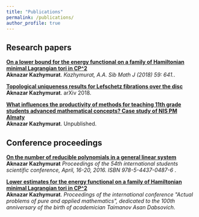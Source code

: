 ```yaml
---
title: "Publications"
permalink: /publications/
author_profile: true
---
```


## Research papers

<b>[On a lower bound for the energy functional on a family of Hamiltonian minimal Lagrangian tori in CP^2](http://kazhymurat.ml/publications/COMPASS18)</b> <br>
<b>Aknazar Kazhymurat</b>. <i>Kazhymurat, A.A. Sib Math J (2018) 59: 641.</i>.

<b>[Topological uniqueness results for Lefschetz fibrations over the disc](http://kazhymurat.ml/publications/CoT)</b> <br>
<b>Aknazar Kazhymurat</b>. arXiv 2018. 

<b>[What influences the productivity of methods for teaching 11th grade students advanced mathematical concepts? Case study of NIS PM Almaty](http://kazhymurat.ml/publications/IGRAN)</b> <br>
<b>Aknazar Kazhymurat</b>. Unpublished. 

## Conference proceedings

<b>[On the number of reducible polynomials in a general linear system](http://polishman.github.io/publications/GanGradient)</b><br>
<b>Aknazar Kazhymurat</b> <i>Proceedings of the 54th international students scientific conference, April, 16-20, 2016. ISBN 978-5-4437-0487-6
</i>. 

<b>[Lower estimates for the energy functional on a family of Hamiltonian minimal Lagrangian tori in CP^2](http://kazhymurat.ml/publications/DADM)</b><br>
<b>Aknazar Kazhymurat</b>. <i>Proceedings of the international conference "Actual problems of pure and applied mathematics", dedicated to the
100th anniversary of the birth of academician Taimanov Asan Dabsovich</i>.


